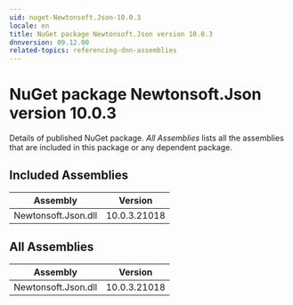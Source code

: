 ```yaml
---
uid: nuget-Newtonsoft.Json-10.0.3
locale: en
title: NuGet package Newtonsoft.Json version 10.0.3
dnnversion: 09.12.00
related-topics: referencing-dnn-assemblies
---
```


# NuGet package Newtonsoft.Json version 10.0.3
Details of published NuGet package.
*All Assemblies* lists all the assemblies that are included in this package or any dependent package.

## Included Assemblies

|Assembly|Version|
|---|---|
|Newtonsoft.Json.dll|10.0.3.21018|

## All Assemblies

|Assembly|Version|
|---|---|
|Newtonsoft.Json.dll|10.0.3.21018|


